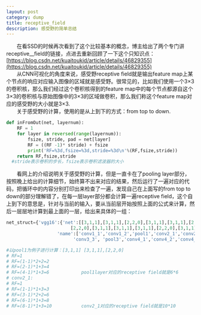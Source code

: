 ```yaml
---
layout: post
category: dump
title: receptive_field
description: 感受野的简单总结
---
```


　　在看SSD的时候再次看到了这个比较基本的概念，博主给出了两个专门讲receptive__field的链接，点进去重新回顾了一下这个只知识点：
[https://blog.csdn.net/kuaitoukid/article/details/46829355](https://blog.csdn.net/kuaitoukid/article/details/46829355)<br>
　　从CNN可视化的角度来说，感受野receptive field就是输出feature map上某个节点的响应对应输入图像的区域就是感受野。很常见的，比如我们使用一个3×3的卷积核，那么我们经过这个卷积核得到的feature map中的每个节点都源自这个3×3的卷积核与原始图像中的3×3的区域做卷积，那么我们称这个feature map对应的感受野的大小就是3×3.<br>
　　关于感受野的计算，使用的是从上到下的方式：from top to down.

```python
def inFromOut(net, layernum):
    RF = 1
    for layer in reversed(range(layernum)):
        fsize, stride, pad = net[layer]
        RF = ((RF -1)* stride) + fsize
        print('RF=%3d,fsize=%3d,stride=%3d\n'%(RF,fsize,stride))
    return RF,fsize,stride
  #stride表示卷积的步长，fsize表示卷积滤波器的大小
```

　　看网上的介绍说明关于感受野的计算，但是一直卡在了pooling layer部分，按照晚上给出的计算细节，始终算不出来对应的结果，然后运行了一遍对应的代码，把循环中的内容分别打印出来检查了一遍，发现自己在上面写的from top to down的部分理解错了，在每一层layer部分都会计算一遍receptive field，这个自上到下的意思是，针对与当前的输入，要从当前层开始按照上面的公式来计算，然后一层层地计算到最上面的一层，给出来具体的一组：

```python
net_struct={'vgg16':{'net':[[3,1,1],[3,1,1],[2,2,0],[3,1,1],[3,1,1],[2,2,0],[3,1,1],[3,1,1],[3,1,1],
                        [2,2,0],[3,1,1],[3,1,1],[3,1,1],[2,2,0],[3,1,1],[3,1,1],[3,1,1],[2,2,0]],
                   'name':['conv1_1','conv1_2','pool1','conv2_1','conv2_2','pool2','conv3_1','conv3_2',
                         'conv3_3', 'pool3','conv4_1','conv4_2','conv4_3','pool4','conv5_1','conv5_2','conv5_3','pool5']}}

#以pool1为例子进行计算：[3,1,1] [3,1,1],[2,2,0]
# RF=1
# RF=(1-1)*2+2=2    
# RF=(2-1)*1+3=4
# RF=(4-1)*1+3=6            pool1layer对应的receptive field就是6*6
# conv2_1:
# RF=1
# RF=(1-1)*1+3=3
# RF=(3-1)*2+2=6
# RF=(6-1)*1+3=8
# RF=(8-1)*1+3=10           conv2_1对应的receptive field就是10*10
```